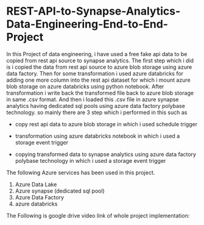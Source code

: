 # REST-API-to-Synapse-Analytics-Data-Engineering-End-to-End-Project
In this Project of data engineering, i have used a free fake api data to be copied from rest api source to synapse analytics. The first step which i did is i copied the data from rest api source to azure blob storage using azure data factory. Then for some transformation i used azure databricks for adding one more column into the rest api dataset for which i mount azure blob storage on azure databricks using python notebook. After transformation i write back the transformed file back to azure blob storage in same .csv format. And then i loaded this .csv file in azure synapse analytics having dedicated sql pools using azure data factory polybase technology. so mainly there are 3 step which i performed in this such as 

- copy rest api data to azure blob storage in which i used schedule trigger

- transformation using azure databricks notebook in which i used a storage event trigger 

- copying transformed data to synapse analytics using azure data factory polybase technology in which i used a storage event trigger

The following Azure services has been used in this project.

1. Azure Data Lake
2. Azure synapse (dedicated sql pool)
3. Azure Data Factory
4. azure databricks

The Following is google drive video link of whole project implementation:
